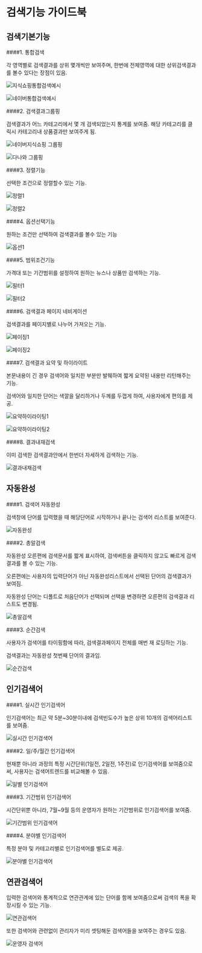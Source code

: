 # 검색기능 가이드북

## 검색기본기능


####1. 통합검색

각 영역별로 검색결과를 상위 몇개씩만 보여주며, 한번에 전체영역에 대한 상위검색결과를 볼수 있다는 장점이 있음.

![지식쇼핑통합검색예시](https://raw.githubusercontent.com/fastcat-co/fastcat-manuals/master/fastcatsearch/function-plan-guide/img/totalsearch2.png)

![네이버통합검색예시](https://raw.githubusercontent.com/fastcat-co/fastcat-manuals/master/fastcatsearch/function-plan-guide/img/totalsearch.png)


####2. 검색결과그룹핑

검색결과가 어느 카테고리에서 몇 개 검색되었는지 통계를 보여줌. 해당 카테고리를 클릭시 카테고리내 상품결과만 보여주게 됨.

![네이버지식쇼핑 그룹핑](https://raw.githubusercontent.com/fastcat-co/fastcat-manuals/master/fastcatsearch/function-plan-guide/img/naver-shopping-grouping.png)

![다나와 그룹핑](https://raw.githubusercontent.com/fastcat-co/fastcat-manuals/master/fastcatsearch/function-plan-guide/img/danawa-grouping.png)


####3. 정렬기능

선택한 조건으로 정렬할수 있는 기능.

![정렬1](https://raw.githubusercontent.com/fastcat-co/fastcat-manuals/master/fastcatsearch/function-plan-guide/img/rank1.png)

![정렬2](https://raw.githubusercontent.com/fastcat-co/fastcat-manuals/master/fastcatsearch/function-plan-guide/img/rank2.png)

####4. 옵션선택기능

원하는 조건만 선택하여 검색결과를 볼수 있는 기능

![옵션1](https://raw.githubusercontent.com/fastcat-co/fastcat-manuals/master/fastcatsearch/function-plan-guide/img/filter1.png)



####5. 범위조건기능

가격대 또는 기간범위를 설정하여 원하는 뉴스나 상품만 검색하는 기능.

![필터1](https://raw.githubusercontent.com/fastcat-co/fastcat-manuals/master/fastcatsearch/function-plan-guide/img/filter4.png)

![필터2](https://raw.githubusercontent.com/fastcat-co/fastcat-manuals/master/fastcatsearch/function-plan-guide/img/filter2.png)

####6. 검색결과 페이지 네비게이션

검색결과를 페이지별로 나누어 가져오는 기능.

![페이징1](https://raw.githubusercontent.com/fastcat-co/fastcat-manuals/master/fastcatsearch/function-plan-guide/img/pagenav1.png)

![페이징2](https://raw.githubusercontent.com/fastcat-co/fastcat-manuals/master/fastcatsearch/function-plan-guide/img/pagenav2.png)

####7. 검색결과 요약 및 하이라이트

본문내용이 긴 경우 검색어와 일치한 부분만 발췌하여 짧게 요약된 내용만 리턴해주는 기능.

검색어와 일치한 단어는 색깔을 달리하거나 두께를 두껍게 하여, 사용자에게 편의를 제공.

![요약하이라이팅1](https://raw.githubusercontent.com/fastcat-co/fastcat-manuals/master/fastcatsearch/function-plan-guide/img/sumhigh1.png)

![요약하이라이팅2](https://raw.githubusercontent.com/fastcat-co/fastcat-manuals/master/fastcatsearch/function-plan-guide/img/sumhigh2.png)

####8. 결과내재검색

이미 검색한 검색결과안에서 한번더 자세하게 검색하는 기능.

![결과내재검색](https://raw.githubusercontent.com/fastcat-co/fastcat-manuals/master/fastcatsearch/function-plan-guide/img/insearch.png)

## 자동완성


####1. 검색어 자동완성

검색창에 단어를 입력했을 때 해당단어로 시작하거나 끝나는 검색어 리스트를 보여준다.

![자동완성](https://raw.githubusercontent.com/fastcat-co/fastcat-manuals/master/fastcatsearch/function-plan-guide/img/autocomplete1.png)

####2. 총알검색

자동완성 오른편에 검색문서를 짧게 표시하여, 검색버튼을 클릭하지 않고도 빠르게 검색결과를 볼 수 있는 기능.

오른편에는 사용자의 입력단어가 아닌 자동완성리스트에서 선택된 단어의 검색결과가 보여짐.

자동완성 단어는 디폴트로 처음단어가 선택되며 선택을 변경하면 오른편의 검색결과 리스트도 변경됨.

![총알검색](https://raw.githubusercontent.com/fastcat-co/fastcat-manuals/master/fastcatsearch/function-plan-guide/img/bulletsearch.png)

####3. 순간검색

사용자가 검색어를 타이핑함에 따라, 검색결과페이지 전체를 매번 재 로딩하는 기능.

검색결과는 자동완성 첫번째 단어의 결과임.

![순간검색](https://raw.githubusercontent.com/fastcat-co/fastcat-manuals/master/fastcatsearch/function-plan-guide/img/instantsearch.png)


## 인기검색어

####1. 실시간 인기검색어

인기검색어는 최근 약 5분~30분이내에 검색빈도수가 높은 상위 10개의 검색어리스트를 보여줌.

![실시간 인기검색어](https://raw.githubusercontent.com/fastcat-co/fastcat-manuals/master/fastcatsearch/function-plan-guide/img/rt_popular_keyword.png)

####2. 일/주/월간 인기검색어

현재뿐 아니라 과정의 특정 시간단위(1일전, 2일전, 1주전)로 인기검색어를 보여줌으로써, 사용자는 검색어트렌드를 비교해볼 수 있음.

![일별 인기검색어](https://raw.githubusercontent.com/fastcat-co/fastcat-manuals/master/fastcatsearch/function-plan-guide/img/daily_popular_keyword.png)

####3. 기간범위 인기검색어

시간단위뿐 아니라, 7월~9월 등의 운영자가 원하는 기간범위로 인기검색어를 보여줌.

![기간범위 인기검색어](https://raw.githubusercontent.com/fastcat-co/fastcat-manuals/master/fastcatsearch/function-plan-guide/img/range_popular_keyword.png)

####4. 분야별 인기검색어

특정 분야 및 카테고리별로 인기검색어를 별도로 제공.

![분야별 인기검색어](https://raw.githubusercontent.com/fastcat-co/fastcat-manuals/master/fastcatsearch/function-plan-guide/img/cate_popular_keyword.png)

## 연관검색어

입력한 검색어와 통계적으로 연관관계에 있는 단어를 함께 보여줌으로써 검색의 폭을 확장시킬 수 있는 기능.

![연관검색어](https://raw.githubusercontent.com/fastcat-co/fastcat-manuals/master/fastcatsearch/function-plan-guide/img/relate_keyword.png)

또한 검색어와 관련없이 관리자가 미리 셋팅해둔 검색어들을 보여주는 경우도 있음.

![운영자 검색어](https://raw.githubusercontent.com/fastcat-co/fastcat-manuals/master/fastcatsearch/function-plan-guide/img/recom_keyword.png)
